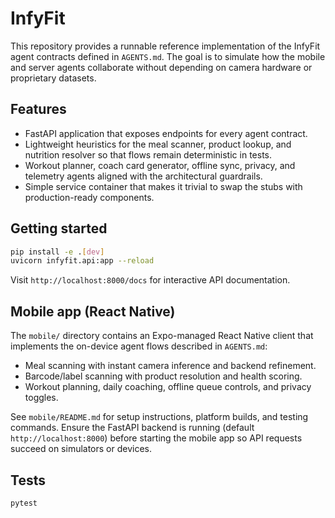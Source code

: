 # InfyFit

This repository provides a runnable reference implementation of the
InfyFit agent contracts defined in `AGENTS.md`.  The goal is to simulate
how the mobile and server agents collaborate without depending on camera
hardware or proprietary datasets.

## Features

- FastAPI application that exposes endpoints for every agent contract.
- Lightweight heuristics for the meal scanner, product lookup, and
  nutrition resolver so that flows remain deterministic in tests.
- Workout planner, coach card generator, offline sync, privacy, and
  telemetry agents aligned with the architectural guardrails.
- Simple service container that makes it trivial to swap the stubs with
  production-ready components.

## Getting started

```bash
pip install -e .[dev]
uvicorn infyfit.api:app --reload
```

Visit `http://localhost:8000/docs` for interactive API documentation.

## Mobile app (React Native)

The `mobile/` directory contains an Expo-managed React Native client that
implements the on-device agent flows described in `AGENTS.md`:

- Meal scanning with instant camera inference and backend refinement.
- Barcode/label scanning with product resolution and health scoring.
- Workout planning, daily coaching, offline queue controls, and privacy
  toggles.

See `mobile/README.md` for setup instructions, platform builds, and testing
commands. Ensure the FastAPI backend is running (default
`http://localhost:8000`) before starting the mobile app so API requests
succeed on simulators or devices.

## Tests

```bash
pytest
```
